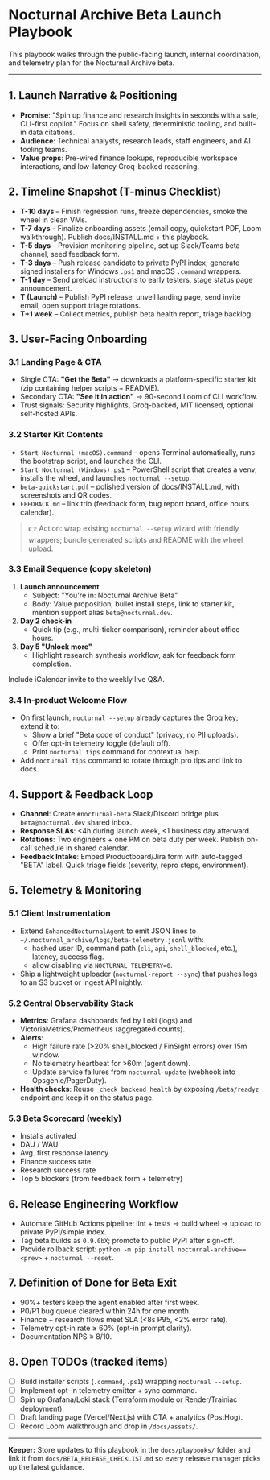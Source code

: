 # Nocturnal Archive Beta Launch Playbook

This playbook walks through the public-facing launch, internal coordination, and telemetry plan for the Nocturnal Archive beta.

---

## 1. Launch Narrative & Positioning
- **Promise**: "Spin up finance and research insights in seconds with a safe, CLI-first copilot." Focus on shell safety, deterministic tooling, and built-in data citations.
- **Audience**: Technical analysts, research leads, staff engineers, and AI tooling teams.
- **Value props**: Pre-wired finance lookups, reproducible workspace interactions, and low-latency Groq-backed reasoning.

## 2. Timeline Snapshot (T-minus Checklist)
- **T-10 days** – Finish regression runs, freeze dependencies, smoke the wheel in clean VMs.
- **T-7 days** – Finalize onboarding assets (email copy, quickstart PDF, Loom walkthrough). Publish docs/INSTALL.md + this playbook.
- **T-5 days** – Provision monitoring pipeline, set up Slack/Teams beta channel, seed feedback form.
- **T-3 days** – Push release candidate to private PyPI index; generate signed installers for Windows `.ps1` and macOS `.command` wrappers.
- **T-1 day** – Send preload instructions to early testers, stage status page announcement.
- **T (Launch)** – Publish PyPI release, unveil landing page, send invite email, open support triage rotations.
- **T+1 week** – Collect metrics, publish beta health report, triage backlog.

## 3. User-Facing Onboarding

### 3.1 Landing Page & CTA
- Single CTA: **"Get the Beta"** → downloads a platform-specific starter kit (zip containing helper scripts + README).
- Secondary CTA: **"See it in action"** → 90-second Loom of CLI workflow.
- Trust signals: Security highlights, Groq-backed, MIT licensed, optional self-hosted APIs.

### 3.2 Starter Kit Contents
- `Start Nocturnal (macOS).command` – opens Terminal automatically, runs the bootstrap script, and launches the CLI.
- `Start Nocturnal (Windows).ps1` – PowerShell script that creates a venv, installs the wheel, and launches `nocturnal --setup`.
- `beta-quickstart.pdf` – polished version of docs/INSTALL.md, with screenshots and QR codes.
- `FEEDBACK.md` – link trio (feedback form, bug report board, office hours calendar).

> 👉 Action: wrap existing `nocturnal --setup` wizard with friendly wrappers; bundle generated scripts and README with the wheel upload.

### 3.3 Email Sequence (copy skeleton)
1. **Launch announcement**
   - Subject: "You're in: Nocturnal Archive Beta"
   - Body: Value proposition, bullet install steps, link to starter kit, mention support alias `beta@nocturnal.dev`.
2. **Day 2 check-in**
   - Quick tip (e.g., multi-ticker comparison), reminder about office hours.
3. **Day 5 "Unlock more"**
   - Highlight research synthesis workflow, ask for feedback form completion.

Include iCalendar invite to the weekly live Q&A.

### 3.4 In-product Welcome Flow
- On first launch, `nocturnal --setup` already captures the Groq key; extend it to:
  - Show a brief "Beta code of conduct" (privacy, no PII uploads).
  - Offer opt-in telemetry toggle (default off).
  - Print `nocturnal tips` command for contextual help.
- Add `nocturnal tips` command to rotate through pro tips and link to docs.

## 4. Support & Feedback Loop
- **Channel**: Create `#nocturnal-beta` Slack/Discord bridge plus `beta@nocturnal.dev` shared inbox.
- **Response SLAs**: <4h during launch week, <1 business day afterward.
- **Rotations**: Two engineers + one PM on beta duty per week. Publish on-call schedule in shared calendar.
- **Feedback Intake**: Embed Productboard/Jira form with auto-tagged "BETA" label. Quick triage fields (severity, repro steps, environment).

## 5. Telemetry & Monitoring

### 5.1 Client Instrumentation
- Extend `EnhancedNocturnalAgent` to emit JSON lines to `~/.nocturnal_archive/logs/beta-telemetry.jsonl` with:
  - hashed user ID, command path (`cli`, `api`, `shell_blocked`, etc.), latency, success flag.
  - allow disabling via `NOCTURNAL_TELEMETRY=0`.
- Ship a lightweight uploader (`nocturnal-report --sync`) that pushes logs to an S3 bucket or ingest API nightly.

### 5.2 Central Observability Stack
- **Metrics**: Grafana dashboards fed by Loki (logs) and VictoriaMetrics/Prometheus (aggregated counts).
- **Alerts**:
  - High failure rate (>20% shell_blocked / FinSight errors) over 15m window.
  - No telemetry heartbeat for >60m (agent down).
  - Update service failures from `nocturnal-update` (webhook into Opsgenie/PagerDuty).
- **Health checks**: Reuse `_check_backend_health` by exposing `/beta/readyz` endpoint and keep it on the status page.

### 5.3 Beta Scorecard (weekly)
- Installs activated
- DAU / WAU
- Avg. first response latency
- Finance success rate
- Research success rate
- Top 5 blockers (from feedback form + telemetry)

## 6. Release Engineering Workflow
- Automate GitHub Actions pipeline: lint + tests → build wheel → upload to private PyPI/simple index.
- Tag beta builds as `0.9.0bX`; promote to public PyPI after sign-off.
- Provide rollback script: `python -m pip install nocturnal-archive==<prev>` + `nocturnal --reset`.

## 7. Definition of Done for Beta Exit
- 90%+ testers keep the agent enabled after first week.
- P0/P1 bug queue cleared within 24h for one month.
- Finance + research flows meet SLA (<8s P95, <2% error rate).
- Telemetry opt-in rate ≥ 60% (opt-in prompt clarity).
- Documentation NPS ≥ 8/10.

## 8. Open TODOs (tracked items)
- [ ] Build installer scripts (`.command`, `.ps1`) wrapping `nocturnal --setup`.
- [ ] Implement opt-in telemetry emitter + sync command.
- [ ] Spin up Grafana/Loki stack (Terraform module or Render/Trainiac deployment).
- [ ] Draft landing page (Vercel/Next.js) with CTA + analytics (PostHog).
- [ ] Record Loom walkthrough and drop in `/docs/assets/`.

---

**Keeper:** Store updates to this playbook in the `docs/playbooks/` folder and link it from `docs/BETA_RELEASE_CHECKLIST.md` so every release manager picks up the latest guidance.
